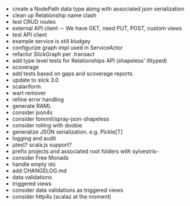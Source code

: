- create a NodePath data type along with associated json serialization
- clean up Relationship name clash
- test CRUD routes
- external API client -- We have GET, need PUT, POST, custom views
- test API client
- example service is still kludgey
- configurize graph impl used in ServiceActor
- refactor SlickGraph per .transact
- add type level tests for Relationships API  (shapeless' illtyped)
- scoverage
- add tests based on gaps and scoverage reports
- update to slick 3.0
- scalariform
- wart remover
- refine error handling
- generate RAML
- consider json4s
- consider fommil/spray-json-shapeless
- consider rolling with doobie
- generalize JSON serialization. e.g. Pickle[T]
- logging and audit
- µtest? scala.js support?
- prefix projects and associated root folders with sylvestris-
- consider Free Monads
- handle empty ids
- add CHANGELOG.md
- data validations
- triggered views
- consider data validations as triggered views
- consider http4s (scalaz at the moment)

